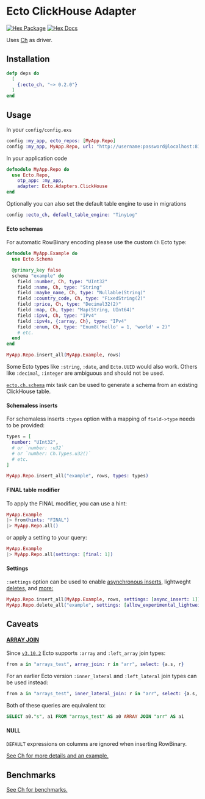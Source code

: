 # Ecto ClickHouse Adapter

[![Hex Package](https://img.shields.io/hexpm/v/ecto_ch.svg)](https://hex.pm/packages/ecto_ch)
[![Hex Docs](https://img.shields.io/badge/hex-docs-blue.svg)](https://hexdocs.pm/ecto_ch)

Uses [Ch](https://github.com/plausible/ch) as driver.

## Installation

```elixir
defp deps do
  [
    {:ecto_ch, "~> 0.2.0"}
  ]
end
```

## Usage

In your `config/config.exs`

```elixir
config :my_app, ecto_repos: [MyApp.Repo]
config :my_app, MyApp.Repo, url: "http://username:password@localhost:8123/database"
```

In your application code

```elixir
defmodule MyApp.Repo do
  use Ecto.Repo,
    otp_app: :my_app,
    adapter: Ecto.Adapters.ClickHouse
end
```

Optionally you can also set the default table engine to use in migrations

```elixir
config :ecto_ch, default_table_engine: "TinyLog"
```

#### Ecto schemas

For automatic RowBinary encoding please use the custom `Ch` Ecto type:

```elixir
defmodule MyApp.Example do
  use Ecto.Schema

  @primary_key false
  schema "example" do
    field :number, Ch, type: "UInt32"
    field :name, Ch, type: "String"
    field :maybe_name, Ch, type: "Nullable(String)"
    field :country_code, Ch, type: "FixedString(2)"
    field :price, Ch, type: "Decimal32(2)"
    field :map, Ch, type: "Map(String, UInt64)"
    field :ipv4, Ch, type: "IPv4"
    field :ipv4s, {:array, Ch}, type: "IPv4"
    field :enum, Ch, type: "Enum8('hello' = 1, 'world' = 2)"
    # etc.
  end
end

MyApp.Repo.insert_all(MyApp.Example, rows)
```

Some Ecto types like `:string`, `:date`, and `Ecto.UUID` would also work. Others like `:decimal`, `:integer` are ambiguous and should not be used.

[`ecto.ch.schema`](https://hexdocs.pm/ecto_ch/Mix.Tasks.Ecto.Ch.Schema.html) mix task can be used to generate a schema from an existing ClickHouse table.

#### Schemaless inserts

For schemaless inserts `:types` option with a mapping of `field->type` needs to be provided:

```elixir
types = [
  number: "UInt32",
  # or `number: :u32`
  # or `number: Ch.Types.u32()`
  # etc.
]

MyApp.Repo.insert_all("example", rows, types: types)
```

#### FINAL table modifier

To apply the FINAL modifier, you can use a hint:

```elixir
MyApp.Example
|> from(hints: "FINAL")
|> MyApp.Repo.all()
```

or apply a setting to your query:

```elixir
MyApp.Example
|> MyApp.Repo.all(settings: [final: 1])
```

#### Settings

`:settings` option can be used to enable [asynchronous inserts,](https://clickhouse.com/docs/en/optimize/asynchronous-inserts) lightweght [deletes,](https://clickhouse.com/docs/en/guides/developer/lightweght-delete) and [more:](https://clickhouse.com/docs/en/operations/settings/settings)

```elixir
MyApp.Repo.insert_all(MyApp.Example, rows, settings: [async_insert: 1])
MyApp.Repo.delete_all("example", settings: [allow_experimental_lightweight_delete: 1])
```

## Caveats

#### [ARRAY JOIN](https://clickhouse.com/docs/en/sql-reference/statements/select/array-join)

Since [`v3.10.2`](https://github.com/elixir-ecto/ecto/blob/40133ace8c71f1f81432858e71d3d73527f85107/CHANGELOG.md?plain=1#L10) Ecto supports `:array` and `:left_array` join types:

```elixir
from a in "arrays_test", array_join: r in "arr", select: {a.s, r}
```

For an earlier Ecto version `:inner_lateral` and `:left_lateral` join types can be used instead:

```elixir
from a in "arrays_test", inner_lateral_join: r in "arr", select: {a.s, r}
```

Both of these queries are equivalent to:

```sql
SELECT a0."s", a1 FROM "arrays_test" AS a0 ARRAY JOIN "arr" AS a1
```

#### NULL

`DEFAULT` expressions on columns are ignored when inserting RowBinary.

[See Ch for more details and an example.](https://github.com/plausible/ch#null-in-rowbinary)

## Benchmarks

[See Ch for benchmarks.](https://github.com/plausible/ch#benchmarks)
